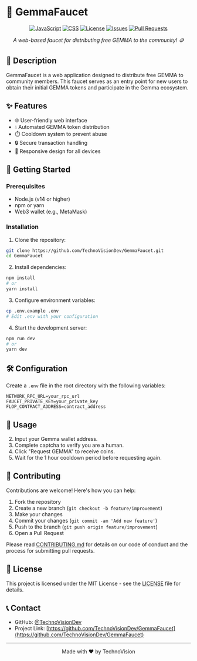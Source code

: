# 🚰 GemmaFaucet

<div align="center">

[![JavaScript](https://img.shields.io/badge/JavaScript-81.9%25-yellow.svg)]()
[![CSS](https://img.shields.io/badge/CSS-18.1%25-blue.svg)]()
[![License](https://img.shields.io/github/license/TechnoVisionDev/GemmaFaucet)](LICENSE)
[![Issues](https://img.shields.io/github/issues/TechnoVisionDev/GemmaFaucet)](https://github.com/TechnoVisionDev/GemmaFaucet/issues)
[![Pull Requests](https://img.shields.io/github/issues-pr/TechnoVisionDev/GemmaFaucet)](https://github.com/TechnoVisionDev/GemmaFaucet/pulls)

_A web-based faucet for distributing free GEMMA to the community! 🪙_

</div>

## 📝 Description

GemmaFaucet is a web application designed to distribute free GEMMA to community members. This faucet serves as an entry point for new users to obtain their initial GEMMA tokens and participate in the Gemma ecosystem.

## ✨ Features

- 🌐 User-friendly web interface
- 💧 Automated GEMMA token distribution
- ⏱️ Cooldown system to prevent abuse
- 🔒 Secure transaction handling
- 📱 Responsive design for all devices

## 🚀 Getting Started

### Prerequisites

- Node.js (v14 or higher)
- npm or yarn
- Web3 wallet (e.g., MetaMask)

### Installation

1. Clone the repository:
```bash
git clone https://github.com/TechnoVisionDev/GemmaFaucet.git
cd GemmaFaucet
```

2. Install dependencies:
```bash
npm install
# or
yarn install
```

3. Configure environment variables:
```bash
cp .env.example .env
# Edit .env with your configuration
```

4. Start the development server:
```bash
npm run dev
# or
yarn dev
```

## 🛠️ Configuration

Create a `.env` file in the root directory with the following variables:

```env
NETWORK_RPC_URL=your_rpc_url
FAUCET_PRIVATE_KEY=your_private_key
FLOP_CONTRACT_ADDRESS=contract_address
```

## 🔧 Usage

2. Input your Gemma wallet address.
3. Complete captcha to verify you are a human.
4. Click "Request GEMMA" to receive coins.
5. Wait for the 1 hour cooldown period before requesting again.

## 🤝 Contributing

Contributions are welcome! Here's how you can help:

1. Fork the repository
2. Create a new branch (`git checkout -b feature/improvement`)
3. Make your changes
4. Commit your changes (`git commit -am 'Add new feature'`)
5. Push to the branch (`git push origin feature/improvement`)
6. Open a Pull Request

Please read [CONTRIBUTING.md](CONTRIBUTING.md) for details on our code of conduct and the process for submitting pull requests.

## 📄 License

This project is licensed under the MIT License - see the [LICENSE](LICENSE) file for details.

## 📞 Contact

- GitHub: [@TechnoVisionDev](https://github.com/TechnoVisionDev)
- Project Link: [https://github.com/TechnoVisionDev/GemmaFaucet](https://github.com/TechnoVisionDev/GemmaFaucet)

---
<div align="center">
Made with ❤️ by TechnoVision
</div>
